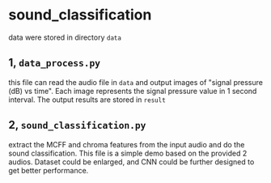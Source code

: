# sound_classification

data were stored in directory `data`

## 1, `data_process.py`
this file can read the audio file in `data` and output images of "signal pressure (dB) vs time". Each image represents the signal pressure value in 1 second interval. The output results are stored in `result`

## 2, `sound_classification.py`
extract the MCFF and chroma features from the input audio and do the sound classification. This file is a simple demo based on the provided 2 audios. Dataset could be enlarged, and CNN could be further designed to get better performance.
